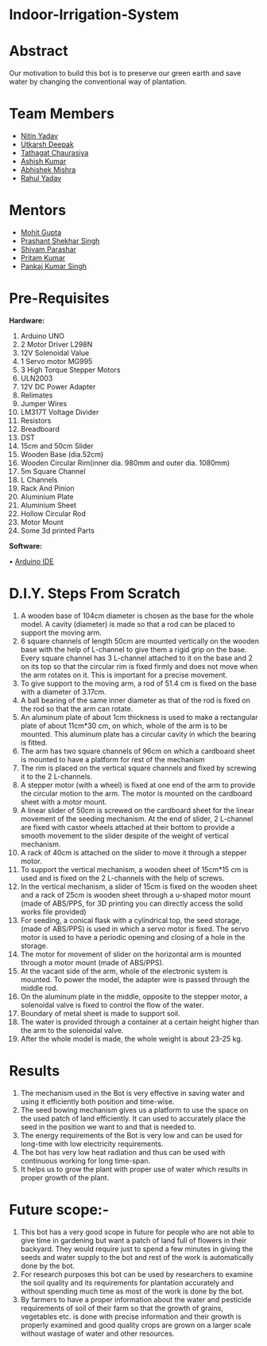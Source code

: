 # Indoor-Irrigation-System

# Abstract
Our motivation to build this bot is to preserve our green earth and save water by changing the conventional way of plantation.  

# Team Members
<ul>
<li ><a href="https://www.facebook.com/people/Nitin-Yadav/100002014363690">Nitin Yadav</a></li>
<li><a href="https://www.facebook.com/utkarshdeepak23">Utkarsh Deepak</a></li>
<li><a href="https://www.facebook.com/tathagat.chaurasiya">Tathagat Chaurasiya</a></li>
<li><a href="https://www.facebook.com/profile.php?id=100004414771823">Ashish Kumar</a></li>
<li><a href="">Abhishek Mishra</a></li>
<li><a href="https://www.facebook.com/profile.php?id=100011648292342">Rahul Yadav</a></li>
</ul>

# Mentors
<ul>
<li><a href="https://www.facebook.com/profile.php?id=100003364416121">Mohit Gupta</a></li>
<li><a href="https://www.facebook.com/prasants021">Prashant Shekhar Singh</a></li>
<li><a href="https://www.facebook.com/clickonshivam">Shivam Parashar</a></li>
<li><a href="https://www.facebook.com/pritam6505">Pritam Kumar</a></li>
<li><a href="https://www.facebook.com/pankajmindfreak">Pankaj Kumar Singh</a></li>
</ul>

# Pre-Requisites
 
 <b>Hardware:</b>
<ol>
<li>Arduino UNO</li>
<li>2	Motor Driver L298N</li>
<li>12V Solenoidal Value</li>
<li>1 Servo motor MG995</li>
<li>3 High Torque Stepper Motors</li>
<li>ULN2003</li>
<li>12V DC Power Adapter</li>
<li>Relimates</li>
<li>Jumper Wires</li>
<li>LM317T Voltage Divider</li>
<li>Resistors</li>
<li>Breadboard</li>
<li>DST</li>
<li>15cm and 50cm Slider</li>
<li>Wooden Base (dia.52cm)</li>
<li>Wooden Circular Rim(inner dia. 980mm and outer dia. 1080mm)</li>
<li>5m Square Channel</li>
<li>L Channels</li>
<li>Rack And Pinion</li>
<li>Aluminium Plate</li>
<li>Aluminium Sheet</li>
<li>Hollow Circular Rod</li>
<li>Motor Mount</li>
<li>Some 3d printed Parts</li> 
</ol>

 <b>Software:</b>
 
•	<a href ="https://www.arduino.cc/en/main/software">Arduino IDE</a>

# D.I.Y. Steps From Scratch
<ol>
<li>A wooden base of 104cm diameter is chosen as the base for the whole model. A cavity (diameter) is made so that a rod can be placed to support the moving arm.</li>
<li>6 square channels of length 50cm are mounted vertically on the wooden base with the help of L-channel to give them a rigid grip on the base. Every square channel has 3 L-channel attached to it on the base and 2 on its top so that the circular rim is fixed firmly and does not move when the arm rotates on it. This is important for a precise movement. </li>
<li>To give support to the moving arm, a rod of 51.4 cm is fixed on the base with a diameter of 3.17cm.</li>
<li>A ball bearing of the same inner diameter as that of the rod is fixed on the rod so that the arm can rotate.</li>
<li>An aluminum plate of about 1cm thickness is used to make a rectangular plate of about 11cm*30 cm, on which, whole of the arm is to be mounted. This aluminum plate has a circular cavity in which the bearing is fitted. </li>
<li>The arm has two square channels of 96cm on which a cardboard sheet is mounted to have a platform for rest of the mechanism</li>
<li>The rim is placed on the vertical square channels and fixed by screwing it to the 2 L-channels.</li>
<li>A stepper motor (with a wheel) is fixed at one end of the arm to provide the circular motion to the arm. The motor is mounted on the cardboard sheet with a motor mount.</li>
<li>A linear slider of 50cm is screwed on the cardboard sheet for the linear movement of the seeding mechanism. At the end of slider, 2 L-channel are fixed with castor wheels attached at their bottom to provide a smooth movement to the slider despite of the weight of vertical mechanism.</li>
<li>A rack of 40cm is attached on the slider to move it through a stepper motor.</li>
<li>To support the vertical mechanism, a wooden sheet of 15cm*15 cm is used and is fixed on the 2 L-channels with the help of screws.</li>
<li>In the vertical mechanism, a slider of 15cm is fixed on the wooden sheet and a rack of 25cm is wooden sheet through a u-shaped motor mount (made of ABS/PPS, for 3D printing you can directly access the solid works file provided) </li>
<li>For seeding, a conical flask with a cylindrical top, the seed storage, (made of ABS/PPS) is used in which a servo motor is fixed. The servo motor is used to have a periodic opening and closing of a hole in the storage.</li>
<li>The motor for movement of slider on the horizontal arm is mounted through a motor mount (made of ABS/PPS).</li>
<li>At the vacant side of the arm, whole of the electronic system is mounted. To power the model, the adapter wire is passed through the middle rod. </li>
<li>On the aluminum plate in the middle, opposite to the stepper motor, a solenoidal valve is fixed to control the flow of the water.</li>
<li>Boundary of metal sheet is made to support soil.</li>
<li>The water is provided through a container at a certain height higher than the arm to the solenoidal valve.</li>
<li>After the whole model is made, the whole weight is about 23-25 kg.</li>
</ol>

# Results  
1. The mechanism used in the Bot is very effective in saving water and using it efficiently both position and time-wise.
2. The seed bowing mechanism gives us a platform to use the space on the used patch of land efficiently. It can used to accurately place the seed in the position we want to and that is needed to.
3. The energy requirements of the Bot is very low and can be used for long-time with low electricity requirements.
4. The bot has very low heat radiation and thus can be used with continuous working for long time-span.
5. It helps us to grow the plant with proper use of water which results in proper growth of the plant.

# Future scope:- 
 1. This bot has a very good scope in future for people who are not able to give time in gardening but want a patch of land full of   flowers in their backyard. They would require just to spend a few minutes in giving the seeds and water supply to the bot and       rest of the work is automatically done by the bot.
2. For research purposes this bot can be used by researchers to examine the soil quality and its requirements for plantation accurately and without spending much time as most of the work is done by the bot.
3. By farmers to have a proper information about the water and pesticide requirements of soil of their farm so that the growth of grains, vegetables etc. is done with precise information and their growth is properly examined and good quality crops are grown on a larger scale without wastage of water and other resources.

